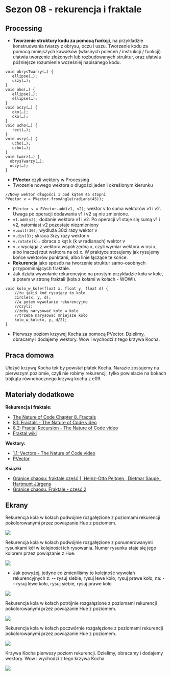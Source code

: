 # Sezon 08 - rekurencja i fraktale

## Processing

- **Tworzenie struktury kodu za pomocą funkcji**, 
na przykładzie konstruowania twarzy z obrysu, oczu i uszu. Tworzenie kodu za pomocą mniejszych kawałków (własnych poleceń /  instrukcji / funkcji) ułatwia tworzenie złożonych lub rozbudowanych struktur, oraz ułatwia późniejsze rozumienie wcześniej napisanego kodu.
```Processing
void obrysTwarzy(…) {
   ellipse(…);
   uszy(…);
}
void oko(…) {
   ellipse(…);
   ellipse(…);
}
void oczy(…) {
   oko(…);
   oko(…);
}
void ucho(…) {
   rect(…);
}
void uszy(…) {
   ucho(…);
   ucho(…);
}
void twarz(…) {
  obrysTwarzy(…);
  oczy(…);
}
``` 
- **PVector** czyli wektory w Processing 
- Twozenie nowego wektora o długości jeden i określonym kierunku
```Processing
//Nowy wektor długości 1 pod kątem 45 stopni
PVector v = PVector.fromAngle(radians(45));
```
- `PVector v = PVector.add(v1, v2);` wektor v to suma wektorów v1 i v2. Uwaga po operacji dodawania v1 i v2 są nie zmienione. 
- `v1.add(v2);` dodanie wektora v1 i v2. Po operacji v1 staje się sumą v1 i v2, natomiast v2 pozostaje niezmieniony 
- `v.mult(30);` wydłuża 30ci razy wektor v 
- `v.div(3);` skraca 3rzy razy wektor v
- `v.rotate(k);` obraca o kąt k (k w radianach) wektor v 
- `v.x` wyciąga z wektora współrzędną x, czyli wymiar wektora w osi x, albo inaczej rzut wektora na oś x. W praktyce stosujemy jak rysujemy końce wektorów punktami, albo linie łączące te końce.
- **Rekurencja** jako sposób na tworzenie struktur samo-osobnych przypominających fraktale.
- Jak działa wywołanie rekurencyjne na prostym przykładzie koła w kole, a potem w stronę fraktali (koła z kołami w kołach - WOW!).
```Processing
void kolo_w_kole(float x, float y, float d) {
	//tu jakiś kod rysujący to koło
	circle(x, y, d);
	//a potem wywołanie rekurencyjne
	//czyli:
	//żeby narysować koło w kole
	//trzeba narysować mniejsze koło
	kolo_w_kole(x, y, d/2); 
} 
```

- Pierwszy poziom krzywej Kocha za pomocą PVector. Dzielimy, obracamy i dodajemy wektory. Wow i wychodzi z tego krzywa Kocha. 


## Praca domowa
Ułożyć krzywą Kocha tek by powstał płatek Kocha. Narazie zostajemy na pierwszym poziomie, czyli nie robimy rekurencji, tylko powielacie na bokach trójkąta równobocznego krzywą kocha z e09.

## Materiały dodatkowe

**Rekurencja i fraktale:**
- [The Nature of Code Chapter 8. Fractals](https://natureofcode.com/book/chapter-8-fractals/)
- [8.1: Fractals - The Nature of Code video](https://www.youtube.com/watch?v=-wiverLQl1Q)
-  [8.2: Fractal Recursion - The Nature of Code video](https://youtu.be/s3Facu6ZVeA)
- [Fraktal wiki](https://en.wikipedia.org/wiki/Fractal)

**Wektory:**
- [1.1: Vectors - The Nature of Code video](https://youtu.be/mWJkvxQXIa8)
- [PVector](https://processing.org/tutorials/pvector/)

**Książki**
- [Granice chaosu: fraktale część 1, Heinz-Otto Peitgen , Dietmar Saupe , Hartmunt Jürgens](https://merlin.pl/granice-chaosu-fraktale-czesc-1-hartmunt-jrgens-heinz-otto-peitgen-dietmar-saupe/1327261/)
- [Granice chaosu. Fraktale - część 2](https://merlin.pl/granice-chaosu-fraktale-czesc-2-hartmut-jurgens-heinz-otto-peitgen-dietmar-saupe/1757950/)



## Ekrany

Rekurencja koła w kołach podwójnie rozgałęzione z poziomami rekurencji pokolorowanymi przez powiązanie Hue z poziomem.

![](e04_kolo_w_kole_rekurencja_fraktal_poziony.png)

Rekurencja koła w kołach podwójnie rozgałęzione z ponumerowanymi rysunkami kół w kolejności ich rysowania. Numer rysunku staje się jego kolorem przez powiązanie z Hue.

![](e04p01_kolo_w_kole_rekurencja_fraktal_pokolei.png)

- Jak powyżej, jedyne co zmieniliśmy to kolejność wywołań rekurencyjnych 
z:
-- rysuj siebie, rysuj lewe koło, rysuj prawe koło,
na:
-- rysuj lewe koło, rysuj siebie, rysuj prawe koło

![](e04p02_kolo_w_kole_pokolei_inna_kolejnosc_wywolan_rekurencji.png)

Rekurencja koła w kołach potrójnie rozgałęzione z poziomami rekurencji pokolorowanymi przez powiązanie Hue z poziomem. 

![](e05_kolo_w_kole_rekurencja_fraktal_03.png)

Rekurencja koła w kołach poczwórnie rozgałęzione z poziomami rekurencji pokolorowanymi przez powiązanie Hue z poziomem. 

![](e06_kolo_w_kole_rekurencja_fraktal_04.png)

Krzywa Kocha pierwszy poziom rekurencji. Dzielimy, obracamy i dodajemy wektory. Wow i wychodzi z tego krzywa Kocha. 

![](e09_krzywa_kocha.png)
